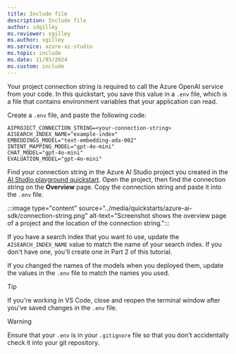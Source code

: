 ```yaml
---
title: Include file
description: Include file
author: sdgilley
ms.reviewer: sgilley
ms.author: sgilley
ms.service: azure-ai-studio
ms.topic: include
ms.date: 11/03/2024
ms.custom: include
---
```


Your project connection string is required to call the Azure OpenAI service from your code. In this quickstart, you save this value in a `.env` file, which is a file that contains environment variables that your application can read. 

Create a `.env` file, and paste the following code:

```text
AIPROJECT_CONNECTION_STRING=<your-connection-string>
AISEARCH_INDEX_NAME="example-index"
EMBEDDINGS_MODEL="text-embedding-ada-002"
INTENT_MAPPING_MODEL="gpt-4o-mini"
CHAT_MODEL="gpt-4o-mini"
EVALUATION_MODEL="gpt-4o-mini"
```

Find your connection string in the Azure AI Studio project you created in the [AI Studio playground quickstart](../quickstarts/get-started-playground.md).  Open the project, then find the connection string on the **Overview** page.  Copy the connection string and paste it into the `.env` file.

:::image type="content" source="../media/quickstarts/azure-ai-sdk/connection-string.png" alt-text="Screenshot shows the overview page of a project and the location of the connection string.":::

If you have a search index that you want to use, update the `AISEARCH_INDEX_NAME` value to match the name of your search index.  If you don't have one, you'll create one in Part 2 of this tutorial.

If you changed the names of the models when you deployed them, update the values in the `.env` file to match the names you used.

> [!TIP]
> If you're working in VS Code, close and reopen the terminal window after you've saved changes in the `.env` file.

> [!WARNING]
> Ensure that your `.env` is in your `.gitignore` file so that you don't accidentally check it into your git repository.
